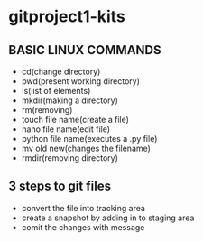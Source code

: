 # gitproject1-kits
## BASIC LINUX COMMANDS
- cd(change directory)
- pwd(present working directory)
- ls(list of elements)
- mkdir(making a directory)
- rm(removing)
- touch file name(create a file)
- nano file name(edit file)
- python file name(executes a .py file)
- mv old new(changes the filename)
- rmdir(removing directory)
## 3 steps to git files
- convert the file into tracking area
- create a snapshot by adding in to staging area
- comit the changes with message
